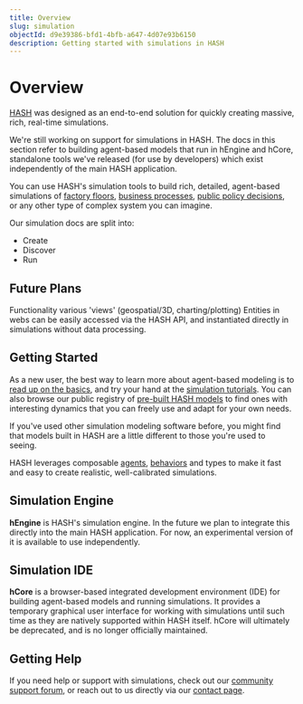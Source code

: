```yaml
---
title: Overview
slug: simulation
objectId: d9e39386-bfd1-4bfb-a647-4d07e93b6150
description: Getting started with simulations in HASH
---
```


# Overview

[HASH](/) was designed as an end-to-end solution for quickly creating massive, rich, real-time simulations.

<Hint style="warning">

We're still working on support for simulations in HASH. The docs in this section refer to building agent-based models that run in hEngine and hCore, standalone tools we've released (for use by developers) which exist independently of the main HASH application.

</Hint>

You can use HASH's simulation tools to build rich, detailed, agent-based simulations of [factory floors](/@hash/warehouse-conveyor1), [business processes](/@hash/interconnected-call-center), [public policy decisions](/@b/sir-infection-network-w-rapid-tests), or any other type of complex system you can imagine.

Our simulation docs are split into:

- Create
- Discover
- Run

## Future Plans

Functionality various 'views' (geospatial/3D, charting/plotting)
Entities in webs can be easily accessed via the HASH API, and instantiated directly in simulations without data processing.

## Getting Started
  
As a new user, the best way to learn more about agent-based modeling is to [read up on the basics](/docs/simulation/creating-simulations/agent-based-modeling-basics-1), and try your hand at the [simulation tutorials](/docs/simulation/tutorials/hello-hash). You can also browse our public registry of [pre-built HASH models](/models?sort=popularity&query=%40hash) to find ones with interesting dynamics that you can freely use and adapt for your own needs.

If you've used other simulation modeling software before, you might find that models built in HASH are a little different to those you're used to seeing.

HASH leverages composable [agents](/docs/simulation/creating-simulations/anatomy-of-an-agent/), [behaviors](/docs/simulation/creating-simulations/behaviors/) and types to make it fast and easy to create realistic, well-calibrated simulations.

## Simulation Engine

**hEngine** is HASH's simulation engine. In the future we plan to integrate this directly into the main HASH application. For now, an experimental version of it is available to use independently.

## Simulation IDE

**hCore** is a browser-based integrated development environment (IDE) for building agent-based models and running simulations. It provides a temporary graphical user interface for working with simulations until such time as they are natively supported within HASH itself. hCore will ultimately be deprecated, and is no longer officially maintained.

## Getting Help

If you need help or support with simulations, check out our [community support forum](https://hash.ai/discord), or reach out to us directly via our [contact page](https://hash.ai/contact).
